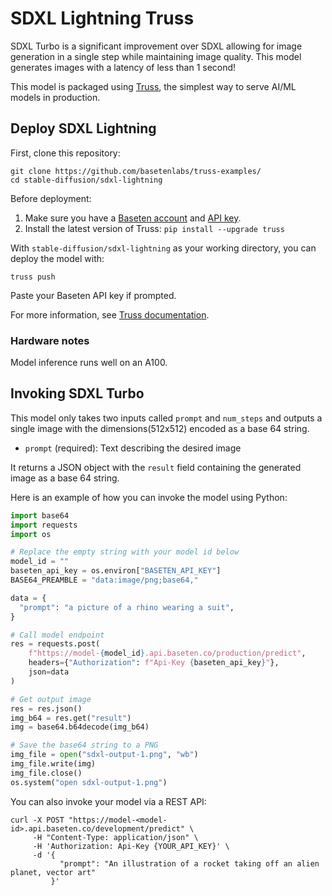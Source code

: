 # SDXL Lightning Truss

SDXL Turbo is a significant improvement over SDXL allowing for image generation in a single step while maintaining image quality. This model generates images with a latency of less than 1 second!

This model is packaged using [Truss](https://trussml.com), the simplest way to serve AI/ML models in production.

## Deploy SDXL Lightning

First, clone this repository:

```
git clone https://github.com/basetenlabs/truss-examples/
cd stable-diffusion/sdxl-lightning
```

Before deployment:

1. Make sure you have a [Baseten account](https://app.baseten.co/signup) and [API key](https://app.baseten.co/settings/account/api_keys).
2. Install the latest version of Truss: `pip install --upgrade truss`

With `stable-diffusion/sdxl-lightning` as your working directory, you can deploy the model with:

```
truss push
```

Paste your Baseten API key if prompted.

For more information, see [Truss documentation](https://truss.baseten.co).

### Hardware notes

Model inference runs well on an A100.

## Invoking SDXL Turbo

This model only takes two inputs called `prompt` and `num_steps` and outputs a single image with the dimensions(512x512) encoded as a base 64 string.

- `prompt` (required): Text describing the desired image

It returns a JSON object with the `result` field containing the generated image as a base 64 string.

Here is an example of how you can invoke the model using Python:

```python
import base64
import requests
import os

# Replace the empty string with your model id below
model_id = ""
baseten_api_key = os.environ["BASETEN_API_KEY"]
BASE64_PREAMBLE = "data:image/png;base64,"

data = {
  "prompt": "a picture of a rhino wearing a suit",
}

# Call model endpoint
res = requests.post(
    f"https://model-{model_id}.api.baseten.co/production/predict",
    headers={"Authorization": f"Api-Key {baseten_api_key}"},
    json=data
)

# Get output image
res = res.json()
img_b64 = res.get("result")
img = base64.b64decode(img_b64)

# Save the base64 string to a PNG
img_file = open("sdxl-output-1.png", "wb")
img_file.write(img)
img_file.close()
os.system("open sdxl-output-1.png")
```

You can also invoke your model via a REST API:

```
curl -X POST "https://model-<model-id>.api.baseten.co/development/predict" \
     -H "Content-Type: application/json" \
     -H 'Authorization: Api-Key {YOUR_API_KEY}' \
     -d '{
           "prompt": "An illustration of a rocket taking off an alien planet, vector art"
         }'
```
